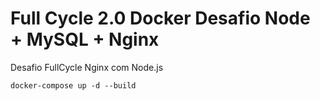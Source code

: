 # Full Cycle 2.0 Docker Desafio Node + MySQL + Nginx 

Desafio FullCycle Nginx com Node.js


```
docker-compose up -d --build
```
